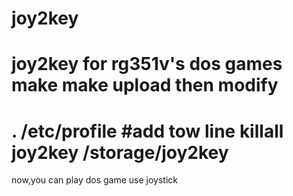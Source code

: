 # joy2key
joy2key for rg351v's dos games 
make
make upload
then modify 
===
. /etc/profile
#add tow line
killall joy2key
/storage/joy2key
===
now,you can play dos game use joystick
